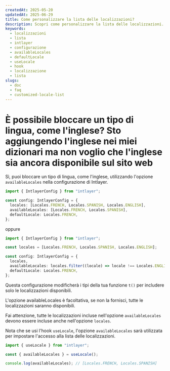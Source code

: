 ```yaml
---
createdAt: 2025-05-20
updatedAt: 2025-06-29
title: Come personalizzare la lista delle localizzazioni?
description: Scopri come personalizzare la lista delle localizzazioni.
keywords:
  - localizzazioni
  - lista
  - intlayer
  - configurazione
  - availableLocales
  - defaultLocale
  - useLocale
  - hook
  - localizzazione
  - lista
slugs:
  - doc
  - faq
  - customized-locale-list
---
```


# È possibile bloccare un tipo di lingua, come l'inglese? Sto aggiungendo l'inglese nei miei dizionari ma non voglio che l'inglese sia ancora disponibile sul sito web

Sì, puoi bloccare un tipo di lingua, come l'inglese, utilizzando l'opzione `availableLocales` nella configurazione di Intlayer.

```ts
import { IntlayerConfig } from "intlayer";

const config: IntlayerConfig = {
  locales: [Locales.FRENCH, Locales.SPANISH, Locales.ENGLISH],
  availableLocales: [Locales.FRENCH, Locales.SPANISH],
  defaultLocale: Locales.FRENCH,
};
```

oppure

```ts
import { IntlayerConfig } from "intlayer";

const locales = [Locales.FRENCH, Locales.SPANISH, Locales.ENGLISH];

const config: IntlayerConfig = {
  locales,
  availableLocales: locales.filter((locale) => locale !== Locales.ENGLISH),
  defaultLocale: Locales.FRENCH,
};
```

Questa configurazione modificherà i tipi della tua funzione `t()` per includere solo le localizzazioni disponibili.

L'opzione availableLocales è facoltativa, se non la fornisci, tutte le localizzazioni saranno disponibili.

Fai attenzione, tutte le localizzazioni incluse nell'opzione `availableLocales` devono essere incluse anche nell'opzione `locales`.

Nota che se usi l'hook `useLocale`, l'opzione `availableLocales` sarà utilizzata per impostare l'accesso alla lista delle localizzazioni.

```ts
import { useLocale } from "intlayer";

const { availableLocales } = useLocale();

console.log(availableLocales); // [Locales.FRENCH, Locales.SPANISH]
```
